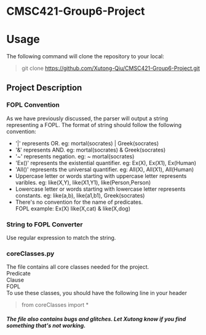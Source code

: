 # CMSC421-Group6-Project

# Usage
The following command will clone the repository to your local:
> git clone https://github.com/Xutong-Qiu/CMSC421-Group6-Project.git
## Project Description

### FOPL Convention
As we have previously discussed, the parser will output a string representing a FOPL. The format of string should follow the following convention:
  * '|' represents OR. eg: mortal(socrates) | Greek(socrates)
  * '&' represents AND. eg: mortal(socrates) & Greek(socrates)
  * '~' represents negation. eg: ~ mortal(socrates)
  * 'Ex()' represents the existential quantifier. eg: Ex(X), Ex(X1), Ex(Human)
  * 'All()' represents the universal quantifier. eg: All(X), All(X1), All(Human)
  * Uppercase letter or words starting with uppercase letter represents varibles. eg: like(X,Y), like(X1,Y1), like(Person,Person)
  * Lowercase letter or words starting with lowercase letter represents constants. eg: like(a,b), like(a1,b1), Greek(socrates)
  * There's no convention for the name of predicates.   
FOPL example: Ex(X) like(X,cat) & like(X,dog)

### String to FOPL Converter
  Use regular expression to match the string.


### coreClasses.py
The file contains all core classes needed for the project.\
Predicate\
Clause\
FOPL\
To use these classes, you should have the following line in your header
>from coreClasses import *
>
##### The file also contains bugs and glitches. Let Xutong know if you find something that's not working.



